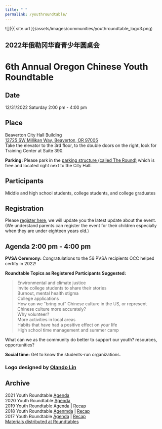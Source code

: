```yaml
---
title: " "
permalink: /youthroundtable/
---
```


![]({{ site.url }}/assets/images/communities/youthroundtable_logo3.png)

## 2022年俄勒冈华裔青少年圆桌会
# 6th Annual Oregon Chinese Youth Roundtable

## Date
12/31/2022 Saturday 2:00 pm - 4:00 pm

## Place

Beaverton City Hall Building  
[12725 SW Millikan Way, Beaverton, OR 97005](https://www.google.com/maps/place/12725+SW+Millikan+Way,+Beaverton,+OR+97005/@45.4902609,-122.8091089,17.75z/data=!4m5!3m4!1s0x54950ea1ef9a98ef:0xeaf64a7a978f40a3!8m2!3d45.4900801!4d-122.8078147)  
Take the elevator to the 3rd floor, to the double doors on the right, look for Training Center at Suite 390.  

**Parking:** Please park in the [parking structure (called The Round)](https://www.google.com/maps/place/Parking+-+The+Round/@45.4899804,-122.807517,18z/data=!4m5!3m4!1s0x54950f76234719e1:0xeda0c4770a85f1d5!8m2!3d45.4896694!4d-122.80724) which is free and located right next to the City Hall.

## Participants

Middle and high school students, college students, and college graduates

## Registration

Please [register here](https://docs.google.com/forms/d/e/1FAIpQLSc946VK4VMu2ZZK_mgEl-2QBBaTOLoIwdgKmCw3K9CXkgN2Kg/viewform?usp=sf_link), we will update you the latest update about the event. (We understand parents can register the event for their children especially when they are under eighteen years old.)

## Agenda 2:00 pm - 4:00 pm

**PVSA Ceremony:** Congratulations to the 56 PVSA recipients OCC helped certify in 2022!

**Roundtable Topics as Registered Participants Suggested:**

> Environmental and climate justice  
> Invite college students to share their stories  
> Burnout, mental health stigma  
> College applications  
> How can we "bring out" Chinese culture in the US, or represent Chinese culture more accurately?  
> Why volunteer?  
> More activities in local areas  
> Habits that have had a positive effect on your life  
> High school time management and summer camp  

What can we as the community do better to support our youth? resources, opportunities?

**Social time:** Get to know the students-run organizations.

### Logo designed by [Olando Lin](https://www.linkedin.com/in/olando-lin-3696ab37/)

## Archive

2021 Youth Roundtable [Agenda](/assets/pdf/youth-roundtable-2021.pdf)  
2020 Youth Roundtable [Agenda](/assets/pdf/youth-roundtable-2020.pdf)  
2019 Youth Roundtable [Agenda](/assets/pdf/youth-roundtable-2019.pdf) | [Recap](http://pdxchinese.org/youth-roundtable-2019-recap/)  
2018 Youth Roundtable [Agenmda](/assets/pdf/youth-roundtable-2018.pdf) | [Recap](http://pdxchinese.org/youth-roundtable-2018-recap/)  
2017 Youth Roundtable [Agenda](/assets/pdf/youth-roundtable-2017.pdf) | [Recap](http://pdxchinese.org/youth-roundtable-2017-recap/)  
[Materials distributed at Roundtables](http://pdxchinese.org/resources/benefits_resources/roundtable/)

